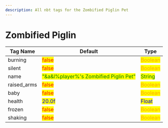 ```yaml
---
description: All nbt tags for the Zombified Piglin Pet
---
```



# Zombified Piglin

| Tag Name     | Default                                                            | Type                                         |
| ------------ | ------------------------------------------------------------------ | -------------------------------------------- |
| burning | <mark style="color:red;">false</mark> | <mark style="color:orange;">Boolean</mark> |
| silent | <mark style="color:red;">false</mark> | <mark style="color:orange;">Boolean</mark> |
| name | <mark style="color:green;">"&a&l%player%'s Zombified Piglin Pet"</mark> | <mark style="color:green;">String</mark> |
| raised_arms | <mark style="color:red;">false</mark> | <mark style="color:orange;">Boolean</mark> |
| baby | <mark style="color:red;">false</mark> | <mark style="color:orange;">Boolean</mark> |
| health | <mark style="color:blue;">20.0f</mark> | <mark style="color:blue;">Float</mark> |
| frozen | <mark style="color:red;">false</mark> | <mark style="color:orange;">Boolean</mark> |
| shaking | <mark style="color:red;">false</mark> | <mark style="color:orange;">Boolean</mark> |
